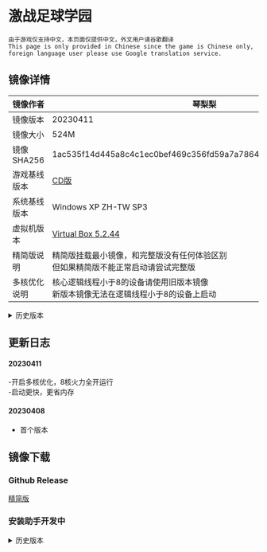 # 激战足球学园
`由于游戏仅支持中文，本页面仅提供中文，外文用户请谷歌翻译`  
`This page is only provided in Chinese since the game is Chinese only, foreign language user please use Google translation service.`



## 镜像详情

|镜像作者|琴梨梨|
|  ----  | ----  |
|镜像版本|20230411|
|镜像大小|524M  |
|镜像SHA256|1ac535f14d445a8c4c1ec0bef469c356fd59a7a78646bca2bcfbaa8a5a4cf3b1|
|游戏基线版本|[CD版](https://pan.baidu.com/s/18xaJny1jDwz9ICIE9ZIvrw?pwd=e9s2)|  
|系统基线版本|Windows XP ZH-TW SP3|
|虚拟机版本|[Virtual Box 5.2.44](https://download.virtualbox.org/virtualbox/5.2.44/)|
|精简版说明|精简版挂载最小镜像，和完整版没有任何体验区别<br>但如果精简版不能正常启动请尝试完整版|
|多核优化说明|核心逻辑线程小于8的设备请使用旧版本镜像<br>新版本镜像无法在逻辑线程小于8的设备上启动|



<details><summary>历史版本</summary>
 
</details>

## 更新日志
#### 20230411
-开启多核优化，8核火力全开运行  
-启动更快，更省内存
#### 20230408
- 首个版本

## 镜像下载
### Github Release
[精简版](https://github.com/GlacierLab/.github/releases/download/%E6%BF%80%E6%88%98%E8%B6%B3%E7%90%83%E5%AD%A6%E5%9B%AD/PSQ_WINXP_TINY_20230411.7z)   
### 安装助手开发中
<details><summary>历史版本</summary>

 ## 20230408  
### Github Release  
[精简版](https://github.com/GlacierLab/.github/releases/download/%E6%BF%80%E6%88%98%E8%B6%B3%E7%90%83%E5%AD%A6%E5%9B%AD/PSQ_WINXP_TINY_20230408.7z)  
[完整版](https://github.com/GlacierLab/.github/releases/download/%E6%BF%80%E6%88%98%E8%B6%B3%E7%90%83%E5%AD%A6%E5%9B%AD/PSQ_WINXP_20230408.7z)  
 
</details>
